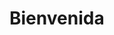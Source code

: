 # Bienvenida

<!-- .slide: id="" class="lang" data-modal-title="" -->


[jekyll]:               https://github.com/jekyll/jekyll
[reveal.js]:            https://github.com/hakimel/reveal.js/
[lazy-line-painter]:    https://github.com/camoconnell/lazy-line-painter
